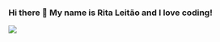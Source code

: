 ### Hi there 👋 My name is Rita Leitão and I love coding!

<img align='left' src="https://github-readme-stats.vercel.app/api/top-langs?username=ritaaleitao4&show_icons=true">


